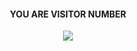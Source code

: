
  <div align="center">
    <h4>YOU ARE VISITOR NUMBER</h4>      
    <img src="https://cdn.discordapp.com/attachments/1070078583579619338/1240674076830208140/counter.png?ex=66476b46&is=664619c6&hm=d69cffb896d8bfe2fe3d557267d37dbec5a2add3b06966e0352745c0f8f6cb17&"> 
  </div>
